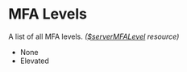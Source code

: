# MFA Levels
A list of all MFA levels. *([$serverMFALevel](https://djs-bdscript.gitbook.io/docs/servermfalevel) resource)*

- None
- Elevated
